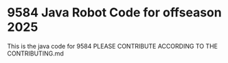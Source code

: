 9584 Java Robot Code for offseason 2025
============================================================================
This is the java code for 9584
PLEASE CONTRIBUTE ACCORDING TO THE CONTRIBUTING.md
